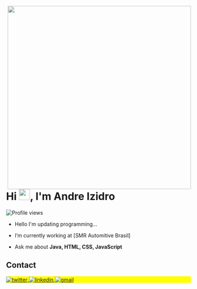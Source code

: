 <img align="right" height="500em"
 src="https://raw.githubusercontent.com/gist/aizidro/ae8c9dbd2542d492098ef020cd937c58/raw/ca44d8700f88fbccf3d74a5c0992d9942832b953/githubcard.svg"/>
 <h1 align="left">Hi <img src="https://raw.githubusercontent.com/kaueMarques/kaueMarques/master/hi.gif" height="30px">, I'm Andre Izidro</h1>
 <p align="left"> <img src="https://komarev.com/ghpvc/?username=aizidro&color=yellow" alt="Profile views" /> </p>

- Hello I'm updating programming...

- I’m currently working at [SMR Automitive Brasil]

- Ask me about **Java, HTML, CSS, JavaScript**

## Contact

<p align="left" style="background:yellow">

<a href="https://twitter.com/fnz_andre" target="_blank">
  <img align="center" src="https://img.shields.io/badge/-AndreIzidro-05122A?style=flat&logo=twitter" alt="twitter"/>  
</a>
<a href="https://linkedin.com/in/aizidro" target="_blank">
  <img align="center" src="https://img.shields.io/badge/-AndreIzidro-05122A?style=flat&logo=linkedin" alt="linkedin"/>
</a>

 <a href = "mailto:andreizidru@gmail.com" target="_blank">
 <img align="center" src="https://img.shields.io/badge/-AndreIzidro-05122A?style=flat&logo=gmail" alt="gmail"/>
</a>
</p>

<!--

<img width="490em" src="https://github-readme-twitter-gazf.vercel.app/api?id=maykbrito&layout=wide&show_reply=off&show_retweet=off" />
<!--
**aizidro/aizidro** is a ✨ _special_ ✨ repository because its `README.md` (this file) appears on your GitHub profile.

Here are some ideas to get you started:

- 🔭 I’m currently working on ...
- 🌱 I’m currently learning ...
- 👯 I’m looking to collaborate on ...
- 🤔 I’m looking for help with ...
- 💬 Ask me about ...
- 📫 How to reach me: ...
- 😄 Pronouns: ...
- ⚡ Fun fact: ...
-->
